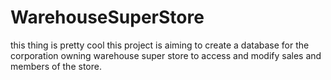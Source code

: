 # WarehouseSuperStore
this thing is pretty cool
this project is aiming to create a database for the corporation owning warehouse super store to access and modify sales and members of the store.
